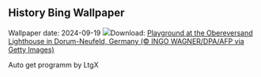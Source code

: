 ## History Bing Wallpaper
Wallpaper date: 2024-09-19
![](https://www.bing.com/th?id=OHR.PiratePlayground_EN-IN4927123173_UHD.jpg&w=1000)Download: [Playground at the Obereversand Lighthouse in Dorum-Neufeld, Germany (© INGO WAGNER/DPA/AFP via Getty Images)](https://www.bing.com/th?id=OHR.PiratePlayground_EN-IN4927123173_UHD.jpg)

Auto get programm by LtgX
